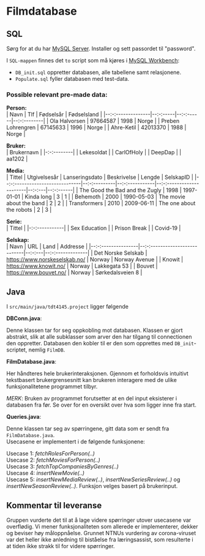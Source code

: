 # Filmdatabase

## SQL
Sørg for at du har [MySQL Server](https://dev.mysql.com/downloads/mysql/). Installer og sett passordet til "password".

I `SQL-mappen` finnes det `to` script som må kjøres i [MySQL Workbench](https://www.mysql.com/products/workbench/):
- `DB_init.sql` oppretter databasen, alle tabellene samt relasjonene.
- `Populate.sql` fyller databasen med test-data.

### Possible relevant pre-made data:

**Person:**  
| Navn              | Tlf      | Fødselsår | Fødselsland |
|--:-:--------------|--:-:-----|--:-:------|--:-:--------|
| Ola Halvorsen     | 97664587 | 1998      | Norge       |
| Preben Lohrengren | 67145633 | 1996      | Norge       |
| Ahre-Ketil        | 42013370 | 1988      | Norge       |


**Bruker:**  
| Brukernavn |
|-:-:--------|
| Lekesoldat |
| CarlOfHoly |
| DeepDap    |
| aa1202     |

**Media:**  
| Tittel                         | Utgivelsesår | Lanseringsdato | Beskrivelse              | Lengde | SelskapID |
|--:-:---------------------------|--:-:---------|--:-:-----------|--:-:---------------------|--:-:---|--:-:------|
| The Good the Bad and the Zugly | 1998         | 1997-01-01     | Kinda long               | 3      | 1         |
| Behemoth                       | 2000         | 1990-05-03     | The movie about the band | 2      | 2         |
| Transformers                   | 2010         | 2009-06-11     | The one about the robots | 2      | 3         |

**Serie:**  
| Tittel        |
|-:-:-----------|
| Sex Education |
| Prison Break  |
| Covid-19      |

**Selskap:**  
| Navn               | URL                           | Land   | Addresse         |
|--:-:---------------|--:-:--------------------------|--:-:---|--:-:-------------|
| Det Norske Selskab | https://www.norskeselskab.no/ | Norway | Norway Avenue    |
| Knowit             | https://www.knowit.no/        | Norway | Lakkegata 53     |
| Bouvet             | https://www.bouvet.no/        | Norway | Sørkedalsveien 8 |


## Java

I `src/main/java/tdt4145.project` ligger følgende

**DBConn.java**:

Denne klassen tar for seg oppkobling mot databasen. Klassen er gjort abstrakt, slik at alle subklasser som arver den har tilgang til connectionen den oppretter. Databasen den kobler til er den som opprettes med `DB_init`-scriptet, nemlig `FilmDB`.

**FilmDatabase.java**:

Her håndteres hele brukerinteraksjonen. Gjennom et forholdsvis intuitivt tekstbasert brukergrensesnitt kan brukeren interagere med de ulike funksjonalitetene programmet tilbyr. 

*MERK*: Bruken av programmet forutsetter at en del input eksisterer i databasen fra før. Se over for en oversikt over hva som ligger inne fra start.

**Queries.java**:

Denne klassen tar seg av spørringene, gitt data som er sendt fra `FilmDatabase.java`.  
Usecasene er implementert i de følgende funksjonene:


Usecase 1: *fetchRolesForPerson(..)*  
Usecase 2: *fetchMoviesForPerson(..)*  
Usecase 3: *fetchTopCompaniesByGenres(..)*  
Usecase 4: *insertNewMovie(..)*  
Usecase 5: *insertNewMediaReview(..)*, *insertNewSeriesReview(..)* og *insertNewSeasonReview(..)*. Funksjon velges basert på brukerinput.

## Kommentar til leveranse
Gruppen vurderte det til at å lage videre spørringer utover usecasene var overflødig. Vi mener funksjonaliteten som allerede er implementerer, dekker og beviser høy måloppnåelse. Grunnet NTNUs vurdering av corona-viruset var det heller ikke anledning til biståelse fra læringsassist, som resulterte i at tiden ikke strakk til for videre spørringer.

